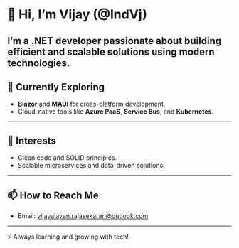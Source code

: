 # 👋 Hi, I’m Vijay (@IndVj)

I’m a .NET developer passionate about building efficient and scalable solutions using modern technologies.
---
## 🌱 Currently Exploring
- **Blazor** and **MAUI** for cross-platform development.
- Cloud-native tools like **Azure PaaS**, **Service Bus**, and **Kubernetes**.
---
## 👀 Interests
- Clean code and SOLID principles.
- Scalable microservices and data-driven solutions.
---
## 📫 How to Reach Me
- Email: [vijayalayan.rajasekaran@outlook.com](mailto:vijayalayan.rajasekaran@outlook.com)
---
⚡ Always learning and growing with tech!

<!---
IndVj/IndVj is a ✨ special ✨ repository because its `README.md` (this file) appears on your GitHub profile.
You can click the Preview link to take a look at your changes.
--->
